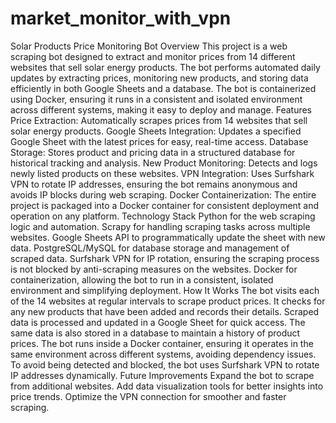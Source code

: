 # market_monitor_with_vpn
Solar Products Price Monitoring Bot Overview This project is a web scraping bot designed to extract and monitor prices from 14 different websites that sell solar energy products. The bot performs automated daily updates by extracting prices, monitoring new products, and storing data efficiently in both Google Sheets and a database. The bot is containerized using Docker, ensuring it runs in a consistent and isolated environment across different systems, making it easy to deploy and manage. Features Price Extraction: Automatically scrapes prices from 14 websites that sell solar energy products. Google Sheets Integration: Updates a specified Google Sheet with the latest prices for easy, real-time access. Database Storage: Stores product and pricing data in a structured database for historical tracking and analysis. New Product Monitoring: Detects and logs newly listed products on these websites. VPN Integration: Uses Surfshark VPN to rotate IP addresses, ensuring the bot remains anonymous and avoids IP blocks during web scraping. Docker Containerization: The entire project is packaged into a Docker container for consistent deployment and operation on any platform. Technology Stack Python for the web scraping logic and automation. Scrapy for handling scraping tasks across multiple websites. Google Sheets API to programmatically update the sheet with new data. PostgreSQL/MySQL for database storage and management of scraped data. Surfshark VPN for IP rotation, ensuring the scraping process is not blocked by anti-scraping measures on the websites. Docker for containerization, allowing the bot to run in a consistent, isolated environment and simplifying deployment. How It Works The bot visits each of the 14 websites at regular intervals to scrape product prices. It checks for any new products that have been added and records their details. Scraped data is processed and updated in a Google Sheet for quick access. The same data is also stored in a database to maintain a history of product prices. The bot runs inside a Docker container, ensuring it operates in the same environment across different systems, avoiding dependency issues. To avoid being detected and blocked, the bot uses Surfshark VPN to rotate IP addresses dynamically. Future Improvements Expand the bot to scrape from additional websites. Add data visualization tools for better insights into price trends. Optimize the VPN connection for smoother and faster scraping.
